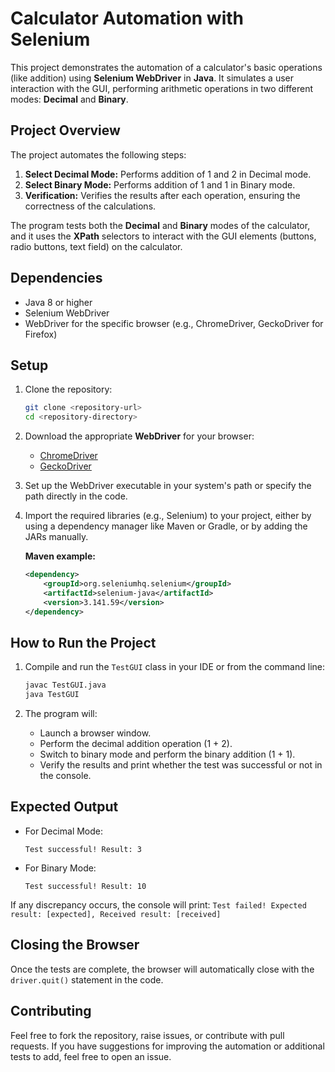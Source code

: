 # Calculator Automation with Selenium

This project demonstrates the automation of a calculator's basic operations (like addition) using **Selenium WebDriver** in **Java**. It simulates a user interaction with the GUI, performing arithmetic operations in two different modes: **Decimal** and **Binary**.

## Project Overview

The project automates the following steps:

1. **Select Decimal Mode:** Performs addition of 1 and 2 in Decimal mode.
2. **Select Binary Mode:** Performs addition of 1 and 1 in Binary mode.
3. **Verification:** Verifies the results after each operation, ensuring the correctness of the calculations.

The program tests both the **Decimal** and **Binary** modes of the calculator, and it uses the **XPath** selectors to interact with the GUI elements (buttons, radio buttons, text field) on the calculator.

## Dependencies

- Java 8 or higher
- Selenium WebDriver
- WebDriver for the specific browser (e.g., ChromeDriver, GeckoDriver for Firefox)

## Setup

1. Clone the repository:
    ```bash
    git clone <repository-url>
    cd <repository-directory>
    ```

2. Download the appropriate **WebDriver** for your browser:
    - [ChromeDriver](https://sites.google.com/a/chromium.org/chromedriver/)
    - [GeckoDriver](https://github.com/mozilla/geckodriver/releases)

3. Set up the WebDriver executable in your system's path or specify the path directly in the code.

4. Import the required libraries (e.g., Selenium) to your project, either by using a dependency manager like Maven or Gradle, or by adding the JARs manually.

    **Maven example:**
    ```xml
    <dependency>
        <groupId>org.seleniumhq.selenium</groupId>
        <artifactId>selenium-java</artifactId>
        <version>3.141.59</version>
    </dependency>
    ```

## How to Run the Project

1. Compile and run the `TestGUI` class in your IDE or from the command line:
    ```bash
    javac TestGUI.java
    java TestGUI
    ```

2. The program will:
    - Launch a browser window.
    - Perform the decimal addition operation (1 + 2).
    - Switch to binary mode and perform the binary addition (1 + 1).
    - Verify the results and print whether the test was successful or not in the console.

## Expected Output

- For Decimal Mode:
    ```
    Test successful! Result: 3
    ```
- For Binary Mode:
    ```
    Test successful! Result: 10
    ```

If any discrepancy occurs, the console will print:
    ```
    Test failed! Expected result: [expected], Received result: [received]
    ```

## Closing the Browser

Once the tests are complete, the browser will automatically close with the `driver.quit()` statement in the code.

## Contributing

Feel free to fork the repository, raise issues, or contribute with pull requests. If you have suggestions for improving the automation or additional tests to add, feel free to open an issue.

